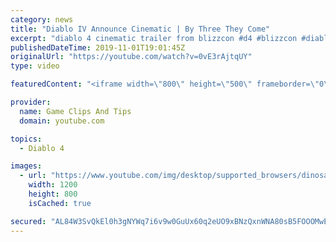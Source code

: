 ```yaml
---
category: news
title: "Diablo IV Announce Cinematic | By Three They Come"
excerpt: "diablo 4 cinematic trailer from blizzcon #d4 #blizzcon #diablo."
publishedDateTime: 2019-11-01T19:01:45Z
originalUrl: "https://youtube.com/watch?v=0vE3rAjtqUY"
type: video

featuredContent: "<iframe width=\"800\" height=\"500\" frameborder=\"0\" src=\"https://www.youtube.com/embed/0vE3rAjtqUY\" allow=\"accelerometer; autoplay; encrypted-media; gyroscope; picture-in-picture\" allowfullscreen></iframe>"

provider:
  name: Game Clips And Tips
  domain: youtube.com

topics:
  - Diablo 4

images:
  - url: "https://www.youtube.com/img/desktop/supported_browsers/dinosaur.png"
    width: 1200
    height: 800
    isCached: true

secured: "AL84W3SvQkEl0h3gNYWq7i6v9w0GuUx60q2eUO9xBNzQxnWNA80sB5FOOOMwEsdaQDGOUbHCyJOGpE/VYzkZJDoq6ij2MCrCZ3BYSKrTbS7zate7shMIC8wR41672xTW61A6TF4PbPqkRx4j3qU1sEbuTA0Zf2dBSmIyVStjic/4OxMymPg0EEXsMtHeDKzHhBNqL8+y2RpdPkHyVyl4y4hNT/14hDMI3cY0LprOI4oNbMC4eqTZ7PD0fEQA/+NfjYEe4B/rH+Xc7yNt4oXZmAf/ONzpfLpa5EbGHoiaOFuXhmMbyHzrhNW6xA1HVFHLPS/DnHJitXAmH54j2u1lthwor/G5UuEPUOpxsXglHKS0HJs3XfgbmoSyzeIxXVAr6zwkWZWAiYNF8UbNoUlv2w==;Dv2o4QAkhGwvdi60Nd1KZw=="
---
```


